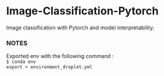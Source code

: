 # Image-Classification-Pytorch
Image classification with Pytorch and model interpretability. 


### NOTES
Exported env with the following command : <br>
<code>$ conda env export > environment_droplet.yml</code>
